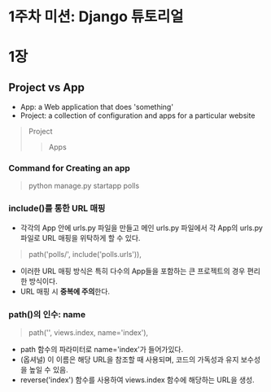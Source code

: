 # 1주차 미션: Django 튜토리얼

# 1장

## Project vs App

- App: a Web application that does 'something'
- Project: a collection of configuration and apps for a particular website

> Project 
> >Apps

### Command for Creating an app
> python manage.py startapp polls

### include()를 통한 URL 매핑
- 각각의 App 안에 urls.py 파일을 만들고 메인 urls.py 파일에서 각 App의 urls.py 파일로 URL 매핑을 위탁하게 할 수 있다.
> path('polls/', include('polls.urls')),
- 이러한 URL 매핑 방식은 특히 다수의 App들을 포함하는 큰 프로젝트의 경우 편리한 방식이다.
- URL 매핑 시 **중복에 주의**한다.

### path()의 인수: name
> path('', views.index, name='index'),
- path 함수의 파라미터로 name='index'가 들어가있다.
- (옵셔널) 이 이름은 해당 URL을 참조할 때 사용되며, 코드의 가독성과 유지 보수성을 높일 수 있음.
- reverse('index') 함수를 사용하여 views.index 함수에 해당하는 URL을 생성.

